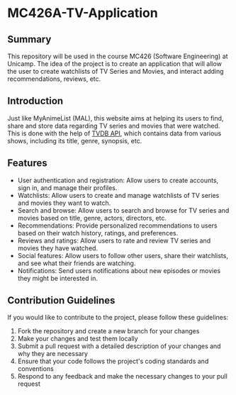 # MC426A-TV-Application

## Summary
This repository will be used in the course MC426 (Software Engineering) at Unicamp. The idea of the project is to create an application that will allow the user to create watchlists of TV Series and Movies, and interact adding recommendations, reviews, etc.

## Introduction
Just like MyAnimeList (MAL), this website aims at helping its users to find, share and store data regarding TV series and movies that were watched.
This is done with the help of [TVDB API](https://thetvdb.com/api-information), which contains data from various shows, including its title, genre, synopsis, etc.

## Features
- User authentication and registration: Allow users to create accounts, sign in, and manage their profiles.
- Watchlists: Allow users to create and manage watchlists of TV series and movies they want to watch.
- Search and browse: Allow users to search and browse for TV series and movies based on title, genre, actors, directors, etc.
- Recommendations: Provide personalized recommendations to users based on their watch history, ratings, and preferences.
- Reviews and ratings: Allow users to rate and review TV series and movies they have watched.
- Social features: Allow users to follow other users, share their watchlists, and see what their friends are watching.
- Notifications: Send users notifications about new episodes or movies they might be interested in.

## Contribution Guidelines
If you would like to contribute to the project, please follow these guidelines:

1. Fork the repository and create a new branch for your changes
2. Make your changes and test them locally
3. Submit a pull request with a detailed description of your changes and why they are necessary
4. Ensure that your code follows the project's coding standards and conventions
5. Respond to any feedback and make the necessary changes to your pull request
